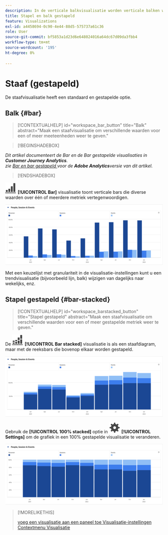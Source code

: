 ```yaml
---
description: In de verticale balkvisualisatie worden verticale balken weergegeven die verschillende waarden over een of meer metriek vertegenwoordigen.
title: Stapel en balk gestapeld
feature: Visualizations
exl-id: a4458694-0c90-4e44-88d5-575737a61c36
role: User
source-git-commit: bf5853a1d23d6e648024016a64dc67d09da3fbb4
workflow-type: tm+mt
source-wordcount: '195'
ht-degree: 0%

---
```


# Staaf (gestapeld)

De staafvisualisatie heeft een standaard en gestapelde optie.

## Balk {#bar}

<!-- markdownlint-disable MD034 -->

>[!CONTEXTUALHELP]
>id="workspace_bar_button"
>title="Balk"
>abstract="Maak een staafvisualisatie om verschillende waarden voor een of meer meeteenheden weer te geven."

<!-- markdownlint-enable MD034 -->


>[!BEGINSHADEBOX]

*Dit artikel documenteert de Bar en de Bar gestapelde visualisaties in **Customer Journey Analytics**.<br/> zie [ Bar en bar gestapeld ](https://experienceleague.adobe.com/en/docs/analytics/analyze/analysis-workspace/visualizations/bar) voor de **Adobe Analytics**versie van dit artikel.*

>[!ENDSHADEBOX]


![ GraphBarVertical ](/help/assets/icons/GraphBarVertical.svg) **[!UICONTROL Bar]** visualisatie toont verticale bars die diverse waarden over één of meerdere metriek vertegenwoordigen.

![ Virtuele bar visualisatie die veelvoudige metriek met inbegrip van de Kijken van de Pagina, Bezoeken, Ingangen, en Uitgangen tonen.](assets/bar.png)

Met een keuzelijst met granulariteit in de visualisatie-instellingen kunt u een trendvisualisatie (bijvoorbeeld lijn, balk) wijzigen van dagelijks naar wekelijks, enz.

## Stapel gestapeld {#bar-stacked}

<!-- markdownlint-disable MD034 -->

>[!CONTEXTUALHELP]
>id="workspace_barstacked_button"
>title="Stapel gestapeld"
>abstract="Maak een staafvisualisatie om verschillende waarden voor een of meer gestapelde metriek weer te geven."

<!-- markdownlint-enable MD034 -->


De ![ GraphBarVerticalStacked ](/help/assets/icons/GraphBarVerticalStacked.svg) **[!UICONTROL Bar stacked]** visualisatie is als een staafdiagram, maar met de reeksbars die bovenop elkaar worden gestapeld.

![ Gestapeld bar karretje dat veelvoudige metriek toont.](assets/bar-stacked.png)

Gebruik de **[!UICONTROL 100% stacked]** optie in ![ Plaatsend ](/help/assets/icons/Setting.svg) **[!UICONTROL Settings]** om de grafiek in een 100% gestapelde visualisatie te veranderen.

![ A 100% gestapeld staafdiagram.](assets/bar-stacked100.png)

>[!MORELIKETHIS]
>
>[ voeg een visualisatie aan een paneel toe ](/help/analysis-workspace/visualizations/freeform-analysis-visualizations.md#add-visualizations-to-a-panel)
>[Visualisatie-instellingen ](/help/analysis-workspace/visualizations/freeform-analysis-visualizations.md#settings)
>[Contextmenu Visualisatie ](/help/analysis-workspace/visualizations/freeform-analysis-visualizations.md#context-menu)
>

